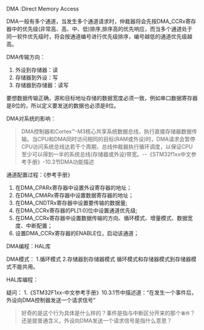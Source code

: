 DMA :Direct Memory Access

DMA一般有多个通道，当发生多个通道请求时，仲裁器将会先按DMA_CCRx寄存器中的优先级(非常高、高、中、低)排序,排序高的优先响应，而当多个通道处于同一软件优先级时，将会按通道编号进行优先级排序，编号越低的通道优先级越高。


DMA传输方向：
1. 外设到存储器：读
2. 存储器到外设：写
3. 存储器到存储器：读写

要想数据传输正确，源和目标地址存储的数据宽度必须一致，例如串口数据寄存器是8位的，所以定义要发送的数据也必须是8位。

DMA对系统的影响：
> DMA控制器和Cortex™-M3核心共享系统数据总线，执行直接存储器数据传输。当CPU和DMA同时访问相同的目标(RAM或外设)时，DMA请求会暂停CPU访问系统总线达若干个周期，总线仲裁器执行循环调度，以保证CPU至少可以得到一半的系统总线(存储器或外设)带宽。--《STM32f1xx中文参考手册》-10.3节DMA功能描述

通道配置过程：《参考手册》
1. 在DMA_CPARx寄存器中设置外设寄存器的地址；
2. 在DMA_CMARx寄存器中设置数据寄存器的地址；
3. 在DMA_CNDTRx寄存器中设置要传输的数据量;
4. 在DMA_CCRx寄存器的PL[1:0]位中设置通道优先级;
5. 在DMA_CCRx寄存器中设置数据传输的方向、循环模式、增量模式、数据宽度、中断配置；
6. 设置DMA_CCRx寄存器的ENABLE位，启动该通道；

DMA编程：HAL库


DMA模式：
1.循环模式
2.存储器到存储器模式
循环模式和存储器模式到存储器模式不能共用。

HAL库编程：



疑问：
1.《STM32F1xx-中文参考手册》10.3.1节中描述道：“在发生一个事件后，外设向DMA控制器发送一个请求信号”
> 好奇的是这个行为具体是什么样的？事件是指与中断区分开来的那个`事件`？还是就普通含义，外设向DMA发送一个请求信号是指什么意思？